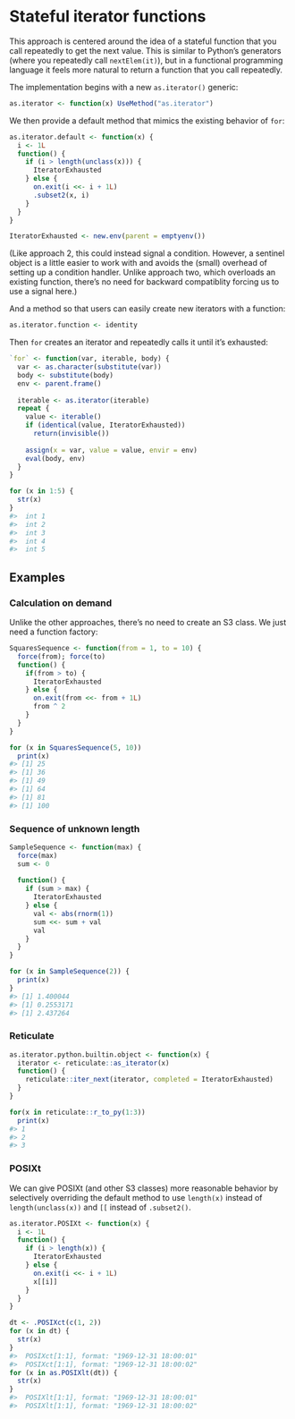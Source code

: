 
<!-- README.md is generated from README.Rmd. Please edit that file -->

# Stateful iterator functions

This approach is centered around the idea of a stateful function that
you call repeatedly to get the next value. This is similar to Python’s
generators (where you repeatedly call `nextElem(it)`), but in a
functional programming language it feels more natural to return a
function that you call repeatedly.

The implementation begins with a new `as.iterator()` generic:

``` r
as.iterator <- function(x) UseMethod("as.iterator")
```

We then provide a default method that mimics the existing behavior of
`for`:

``` r
as.iterator.default <- function(x) {
  i <- 1L
  function() {
    if (i > length(unclass(x))) {
      IteratorExhausted
    } else {
      on.exit(i <<- i + 1L)
      .subset2(x, i)
    }
  }
}

IteratorExhausted <- new.env(parent = emptyenv())
```

(Like approach 2, this could instead signal a condition. However, a
sentinel object is a little easier to work with and avoids the (small)
overhead of setting up a condition handler. Unlike approach two, which
overloads an existing function, there’s no need for backward
compatiblity forcing us to use a signal here.)

And a method so that users can easily create new iterators with a
function:

``` r
as.iterator.function <- identity
```

Then `for` creates an iterator and repeatedly calls it until it’s
exhausted:

``` r
`for` <- function(var, iterable, body) {
  var <- as.character(substitute(var))
  body <- substitute(body)
  env <- parent.frame()
  
  iterable <- as.iterator(iterable)
  repeat {
    value <- iterable()
    if (identical(value, IteratorExhausted))
      return(invisible())
    
    assign(x = var, value = value, envir = env)
    eval(body, env)
  }
}

for (x in 1:5) {
  str(x)
}
#>  int 1
#>  int 2
#>  int 3
#>  int 4
#>  int 5
```

## Examples

### Calculation on demand

Unlike the other approaches, there’s no need to create an S3 class. We
just need a function factory:

``` r
SquaresSequence <- function(from = 1, to = 10) {
  force(from); force(to)
  function() {
    if(from > to) {
      IteratorExhausted
    } else {
      on.exit(from <<- from + 1L)
      from ^ 2
    }
  }
}

for (x in SquaresSequence(5, 10))
  print(x)
#> [1] 25
#> [1] 36
#> [1] 49
#> [1] 64
#> [1] 81
#> [1] 100
```

### Sequence of unknown length

``` r
SampleSequence <- function(max) {
  force(max)
  sum <- 0
  
  function() {
    if (sum > max) {
      IteratorExhausted
    } else {
      val <- abs(rnorm(1))
      sum <<- sum + val
      val
    }
  }
}

for (x in SampleSequence(2)) {
  print(x)
}
#> [1] 1.400044
#> [1] 0.2553171
#> [1] 2.437264
```

### Reticulate

``` r
as.iterator.python.builtin.object <- function(x) {
  iterator <- reticulate::as_iterator(x)
  function() {
    reticulate::iter_next(iterator, completed = IteratorExhausted)
  }
}

for(x in reticulate::r_to_py(1:3))
  print(x)
#> 1
#> 2
#> 3
```

### POSIXt

We can give POSIXt (and other S3 classes) more reasonable behavior by
selectively overriding the default method to use `length(x)` instead of
`length(unclass(x))` and `[[` instead of `.subset2()`.

``` r
as.iterator.POSIXt <- function(x) {
  i <- 1L
  function() {
    if (i > length(x)) {
      IteratorExhausted
    } else {
      on.exit(i <<- i + 1L)
      x[[i]]
    }
  }
}

dt <- .POSIXct(c(1, 2))
for (x in dt) {
  str(x)
}
#>  POSIXct[1:1], format: "1969-12-31 18:00:01"
#>  POSIXct[1:1], format: "1969-12-31 18:00:02"
for (x in as.POSIXlt(dt)) {
  str(x)
}
#>  POSIXlt[1:1], format: "1969-12-31 18:00:01"
#>  POSIXlt[1:1], format: "1969-12-31 18:00:02"
```
